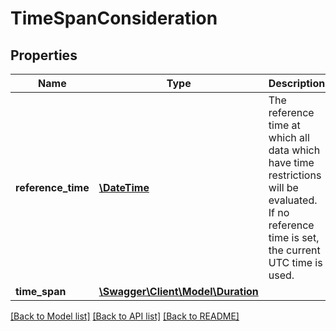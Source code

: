 # TimeSpanConsideration

## Properties
Name | Type | Description | Notes
------------ | ------------- | ------------- | -------------
**reference_time** | [**\DateTime**](\DateTime.md) | The reference time at which all data which have time restrictions will be evaluated. If no reference time is set, the current UTC time is used. | [optional] 
**time_span** | [**\Swagger\Client\Model\Duration**](Duration.md) |  | [optional] 

[[Back to Model list]](../../README.md#documentation-for-models) [[Back to API list]](../../README.md#documentation-for-api-endpoints) [[Back to README]](../../README.md)

